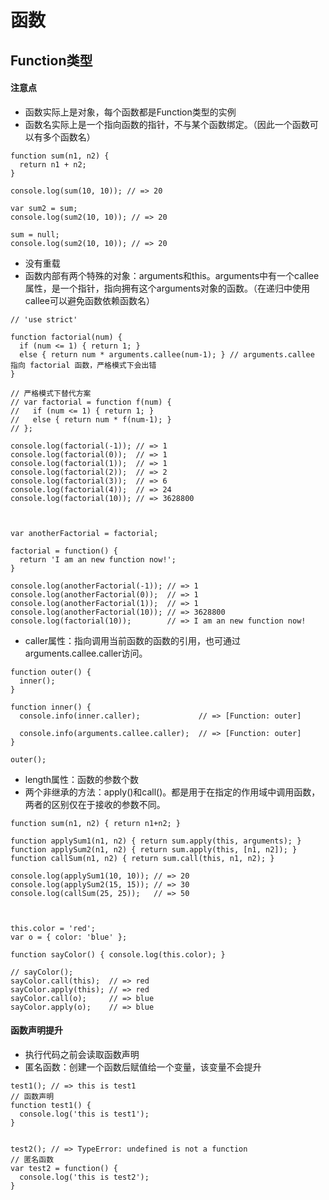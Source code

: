 # 函数
## Function类型
#### 注意点
- 函数实际上是对象，每个函数都是Function类型的实例
- 函数名实际上是一个指向函数的指针，不与某个函数绑定。（因此一个函数可以有多个函数名）

````nodeJs
function sum(n1, n2) {
  return n1 + n2;
}

console.log(sum(10, 10)); // => 20

var sum2 = sum;
console.log(sum2(10, 10)); // => 20

sum = null;
console.log(sum2(10, 10)); // => 20
````
- 没有重载
- 函数内部有两个特殊的对象：arguments和this。arguments中有一个callee属性，是一个指针，指向拥有这个arguments对象的函数。（在递归中使用callee可以避免函数依赖函数名）

````nodeJs
// 'use strict'

function factorial(num) {
  if (num <= 1) { return 1; }
  else { return num * arguments.callee(num-1); } // arguments.callee 指向 factorial 函数，严格模式下会出错
}

// 严格模式下替代方案
// var factorial = function f(num) {
//   if (num <= 1) { return 1; }
//   else { return num * f(num-1); }
// };

console.log(factorial(-1)); // => 1
console.log(factorial(0));  // => 1
console.log(factorial(1));  // => 1
console.log(factorial(2));  // => 2
console.log(factorial(3));  // => 6
console.log(factorial(4));  // => 24
console.log(factorial(10)); // => 3628800



var anotherFactorial = factorial;

factorial = function() {
  return 'I am an new function now!';
}

console.log(anotherFactorial(-1)); // => 1
console.log(anotherFactorial(0));  // => 1
console.log(anotherFactorial(1));  // => 1
console.log(anotherFactorial(10)); // => 3628800
console.log(factorial(10));        // => I am an new function now!
````
- caller属性：指向调用当前函数的函数的引用，也可通过arguments.callee.caller访问。

````nodeJs
function outer() {
  inner();
}

function inner() {
  console.info(inner.caller);             // => [Function: outer]

  console.info(arguments.callee.caller);  // => [Function: outer]
}

outer();
````
- length属性：函数的参数个数
- 两个非继承的方法：apply()和call()。都是用于在指定的作用域中调用函数，两者的区别仅在于接收的参数不同。

````nodeJs
function sum(n1, n2) { return n1+n2; }

function applySum1(n1, n2) { return sum.apply(this, arguments); }
function applySum2(n1, n2) { return sum.apply(this, [n1, n2]); }
function callSum(n1, n2) { return sum.call(this, n1, n2); }

console.log(applySum1(10, 10)); // => 20
console.log(applySum2(15, 15)); // => 30
console.log(callSum(25, 25));   // => 50



this.color = 'red';
var o = { color: 'blue' };

function sayColor() { console.log(this.color); }

// sayColor();
sayColor.call(this);  // => red
sayColor.apply(this); // => red
sayColor.call(o);     // => blue
sayColor.apply(o);    // => blue
````

#### 函数声明提升
- 执行代码之前会读取函数声明
- 匿名函数：创建一个函数后赋值给一个变量，该变量不会提升

````nodeJs
test1(); // => this is test1
// 函数声明
function test1() {
  console.log('this is test1');
}


test2(); // => TypeError: undefined is not a function
// 匿名函数
var test2 = function() {
  console.log('this is test2');
}
````
